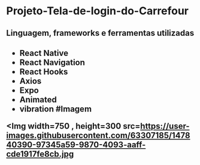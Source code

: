 # Projeto-Tela-de-login-do-Carrefour

<h2>Linguagem, frameworks e ferramentas utilizadas<h2/>

- React Native
- React Navigation
- React Hooks
- Axios
- Expo
- Animated
- vibration
#Imagem
 
 <Img width=750 , height=300 src=https://user-images.githubusercontent.com/63307185/147840390-97345a59-9870-4093-aaff-cde1917fe8cb.jpg
> </Img>
